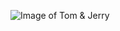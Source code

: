 ![Image of Tom & Jerry](https://www.google.com/url?sa=i&url=https%3A%2F%2Fwww.pinterest.com%2Fpin%2F668784613397744521%2F&psig=AOvVaw06uEkWMIDJIBnmGcAeotNJ&ust=1616084684657000&source=images&cd=vfe&ved=0CAIQjRxqFwoTCNDBrrbft-8CFQAAAAAdAAAAABAD)
